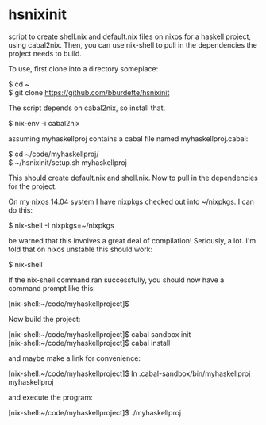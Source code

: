 hsnixinit
=========

script to create shell.nix and default.nix files on nixos for a haskell project, using cabal2nix.  Then, you can use nix-shell to pull in the dependencies the project needs to build.  

To use, first clone into a directory someplace:

$ cd ~  
$ git clone https://github.com/bburdette/hsnixinit

The script depends on cabal2nix, so install that.

$ nix-env -i cabal2nix

assuming myhaskellproj contains a cabal file named myhaskellproj.cabal:

$ cd ~/code/myhaskellproj/  
$ ~/hsnixinit/setup.sh myhaskellproj

This should create default.nix and shell.nix.  Now to pull in the dependencies for the project.

On my nixos 14.04 system I have nixpkgs checked out into ~/nixpkgs.  I can do this:

$ nix-shell -I nixpkgs=~/nixpkgs

be warned that this involves a great deal of compilation!  Seriously, a lot.  I'm told that on nixos unstable this should work:

$ nix-shell  

If the nix-shell command ran successfully, you should now have a command prompt like this:

[nix-shell:~/code/myhaskellproject]$

Now build the project:

[nix-shell:~/code/myhaskellproject]$ cabal sandbox init  
[nix-shell:~/code/myhaskellproject]$ cabal install

and maybe make a link for convenience:

[nix-shell:~/code/myhaskellproject]$ ln .cabal-sandbox/bin/myhaskellproj myhaskellproj

and execute the program:

[nix-shell:~/code/myhaskellproject]$ ./myhaskellproj
